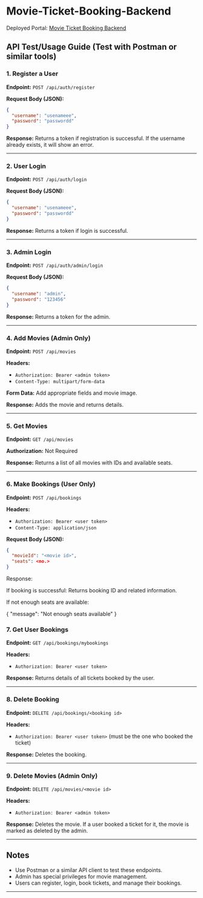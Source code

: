 # Movie-Ticket-Booking-Backend

Deployed Portal: [Movie Ticket Booking Backend](https://movie-ticket-booking-backend-41em.onrender.com/)

## API Test/Usage Guide (Test with Postman or similar tools)

### 1. Register a User
**Endpoint:** `POST /api/auth/register`

**Request Body (JSON):**
```json
{
  "username": "usenameee",
  "password": "passwordd"
}
```

**Response:** Returns a token if registration is successful. If the username already exists, it will show an error.

---

### 2. User Login
**Endpoint:** `POST /api/auth/login`

**Request Body (JSON):**
```json
{
  "username": "usenameee",
  "password": "passwordd"
}
```

**Response:** Returns a token if login is successful.

---

### 3. Admin Login
**Endpoint:** `POST /api/auth/admin/login`

**Request Body (JSON):**
```json
{
  "username": "admin",
  "password": "123456"
}
```

**Response:** Returns a token for the admin.

---

### 4. Add Movies (Admin Only)
**Endpoint:** `POST /api/movies`

**Headers:**
- `Authorization: Bearer <admin token>`
- `Content-Type: multipart/form-data`

**Form Data:**
Add appropriate fields and movie image.

**Response:** Adds the movie and returns details.

---

### 5. Get Movies
**Endpoint:** `GET /api/movies`

**Authorization:** Not Required

**Response:** Returns a list of all movies with IDs and available seats.

---

### 6. Make Bookings (User Only)
**Endpoint:** `POST /api/bookings`

**Headers:**
- `Authorization: Bearer <user token>`
- `Content-Type: application/json`

**Request Body (JSON):**
```json
{
  "movieId": "<movie id>",
  "seats": <no.>
}
```
Response:

If booking is successful: Returns booking ID and related information.

If not enough seats are available:

{
  "message": "Not enough seats available"
}

### 7. Get User Bookings
**Endpoint:** `GET /api/bookings/mybookings`

**Headers:**
- `Authorization: Bearer <user token>`

**Response:** Returns details of all tickets booked by the user.

---

### 8. Delete Booking
**Endpoint:** `DELETE /api/bookings/<booking id>`

**Headers:**
- `Authorization: Bearer <user token>` (must be the one who booked the ticket)

**Response:** Deletes the booking.

---

### 9. Delete Movies (Admin Only)
**Endpoint:** `DELETE /api/movies/<movie id>`

**Headers:**
- `Authorization: Bearer <admin token>`

**Response:** Deletes the movie. If a user booked a ticket for it, the movie is marked as deleted by the admin.

---

## Notes
- Use Postman or a similar API client to test these endpoints.
- Admin has special privileges for movie management.
- Users can register, login, book tickets, and manage their bookings.

---
